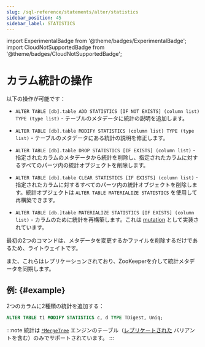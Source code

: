 ```yaml
---
slug: /sql-reference/statements/alter/statistics
sidebar_position: 45
sidebar_label: STATISTICS
---
```

import ExperimentalBadge from '@theme/badges/ExperimentalBadge';
import CloudNotSupportedBadge from '@theme/badges/CloudNotSupportedBadge';


# カラム統計の操作

<ExperimentalBadge/>
<CloudNotSupportedBadge/>

以下の操作が可能です：

- `ALTER TABLE [db].table ADD STATISTICS [IF NOT EXISTS] (column list) TYPE (type list)` - テーブルのメタデータに統計の説明を追加します。

- `ALTER TABLE [db].table MODIFY STATISTICS (column list) TYPE (type list)` - テーブルのメタデータにある統計の説明を修正します。

- `ALTER TABLE [db].table DROP STATISTICS [IF EXISTS] (column list)` - 指定されたカラムのメタデータから統計を削除し、指定されたカラムに対するすべてのパーツ内の統計オブジェクトを削除します。

- `ALTER TABLE [db].table CLEAR STATISTICS [IF EXISTS] (column list)` - 指定されたカラムに対するすべてのパーツ内の統計オブジェクトを削除します。統計オブジェクトは `ALTER TABLE MATERIALIZE STATISTICS` を使用して再構築できます。

- `ALTER TABLE [db.]table MATERIALIZE STATISTICS [IF EXISTS] (column list)` - カラムのために統計を再構築します。これは [mutation](../../../sql-reference/statements/alter/index.md#mutations) として実装されています。

最初の2つのコマンドは、メタデータを変更するかファイルを削除するだけであるため、ライトウェイトです。

また、これらはレプリケーションされており、ZooKeeperを介して統計メタデータを同期します。

## 例: {#example}

2つのカラムに2種類の統計を追加する：

```sql
ALTER TABLE t1 MODIFY STATISTICS c, d TYPE TDigest, Uniq;
```

:::note
統計は [`*MergeTree`](../../../engines/table-engines/mergetree-family/mergetree.md) エンジンのテーブル（[レプリケートされた](../../../engines/table-engines/mergetree-family/replication.md) バリアントを含む）のみでサポートされています。
:::
